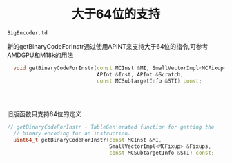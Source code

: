 <h1 align="center">大于64位的支持</h1>










```asdm
BigEncoder.td
```





新的getBinaryCodeForInstr通过使用APINT来支持大于64位的指令,可参考AMDGPU和M18k的用法

```c++
  void getBinaryCodeForInstr(const MCInst &MI, SmallVectorImpl<MCFixup> &Fixups,
                             APInt &Inst, APInt &Scratch,
                             const MCSubtargetInfo &STI) const;
                             
                             
            
```



旧版函数只支持64位的定义

```c++
// getBinaryCodeForInstr - TableGen'erated function for getting the
  // binary encoding for an instruction.
  uint64_t getBinaryCodeForInstr(const MCInst &MI,
                                 SmallVectorImpl<MCFixup> &Fixups,
                                 const MCSubtargetInfo &STI) const;
```

